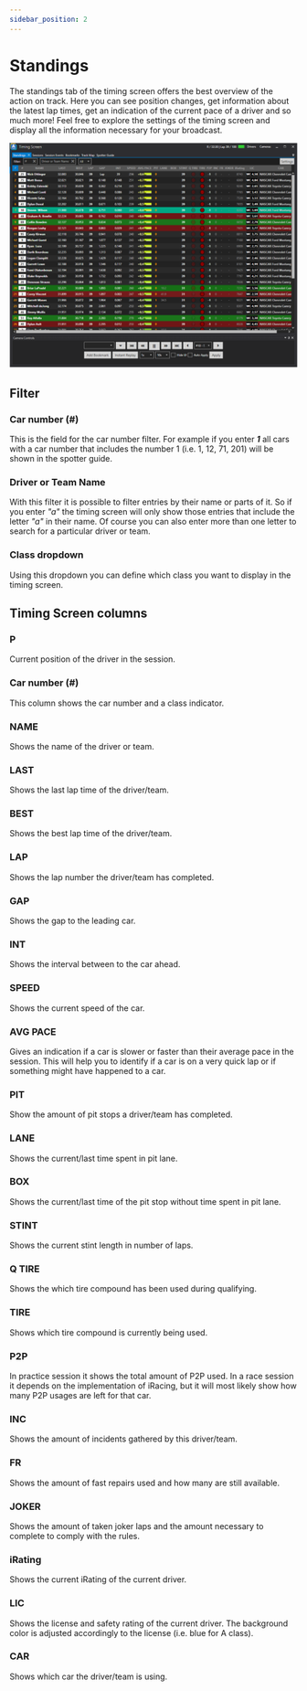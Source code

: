 ```yaml
---
sidebar_position: 2
---
```


# Standings

The standings tab of the timing screen offers the best overview of the action on track. Here you can see position changes, get information about the latest lap times, get an indication of the current pace of a driver and so much more! Feel free to explore the settings of the timing screen and display all the information necessary for your broadcast.

![ATVO Timing Screen (eNASCAR)](../../static/img/timingscreen/timing-screen-eNASCAR.png)

## Filter
### Car number (#)
This is the field for the car number filter. For example if you enter _**1**_ all cars with a car number that includes the number 1 (i.e. 1, 12, 71, 201) will be shown in the spotter guide.

### Driver or Team Name
With this filter it is possible to filter entries by their name or parts of it. So if you enter *"a"* the timing screen will only show those entries that include the letter *"a"* in their name. Of course you can also enter more than one letter to search for a particular driver or team.

### Class dropdown
Using this dropdown you can define which class you want to display in the timing screen.

## Timing Screen columns
### P
Current position of the driver in the session.

### Car number (#)
This column shows the car number and a class indicator.

### NAME
Shows the name of the driver or team.

### LAST
Shows the last lap time of the driver/team.

### BEST
Shows the best lap time of the driver/team.

### LAP
Shows the lap number the driver/team has completed.

### GAP
Shows the gap to the leading car.

### INT
Shows the interval between to the car ahead.

### SPEED
Shows the current speed of the car.

### AVG PACE
Gives an indication if a car is slower or faster than their average pace in the session. This will help you to identify if a car is on a very quick lap or if something might have happened to a car.

### PIT
Show the amount of pit stops a driver/team has completed.

### LANE
Shows the current/last time spent in pit lane.

### BOX
Shows the current/last time of the pit stop without time spent in pit lane.

### STINT
Shows the current stint length in number of laps.

### Q TIRE
Shows the which tire compound has been used during qualifying.

### TIRE
Shows which tire compound is currently being used.

### P2P
In practice session it shows the total amount of P2P used. In a race session it depends on the implementation of iRacing, but it will most likely show how many P2P usages are left for that car.

### INC
Shows the amount of incidents gathered by this driver/team.

### FR
Shows the amount of fast repairs used and how many are still available.

### JOKER
Shows the amount of taken joker laps and the amount necessary to complete to comply with the rules.

### iRating
Shows the current iRating of the current driver.

### LIC
Shows the license and safety rating of the current driver. The background color is adjusted accordingly to the license (i.e. blue for A class).

### CAR
Shows which car the driver/team is using.
